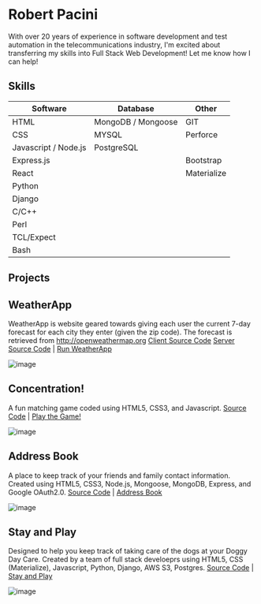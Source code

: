 # Robert Pacini
With over 20 years of experience in software development and test automation in the telecommunications industry, I'm excited about transferring my skills into Full Stack Web Development! Let me know how I can help!

## Skills
| Software | Database | Other
| ------ | ------- | ------- |
| HTML | MongoDB / Mongoose| GIT
| CSS | MYSQL | Perforce
| Javascript / Node.js |  PostgreSQL|
| Express.js | | Bootstrap
| React | | Materialize
| Python | |
| Django | |
| C/C++ | |
| Perl | |
| TCL/Expect | |
| Bash | |

## Projects

## WeatherApp
WeatherApp is website geared towards giving each user the current 7-day forecast for each city they enter (given the zip code). The forecast is retrieved from http://openweathermap.org
[Client Source Code](https://github.com/bobpac/weather-client)
[Server Source Code](https://github.com/bobpac/weather-server) | 
[Run WeatherApp](https://weather-client.onrender.com/)

![image](https://github.com/bobpac/bobpac/images/Forecast.png)

## Concentration!
A fun matching game coded using HTML5, CSS3, and Javascript. [Source Code](https://github.com/bobpac/Project1) | [Play the Game!](https://bobpac.github.io/Project1/)

![image](https://github.com/bobpac/bobpac/assets/141352390/3942ab0e-b4de-4f1d-ab07-21dc05721e24)

## Address Book
A place to keep track of your friends and family contact information. Created using HTML5, CSS3, Node.js, Mongoose, MongoDB, Express, and Google OAuth2.0. [Source Code](https://github.com/bobpac/AddressBook) | [Address Book](https://addressbook-udqv.onrender.com/contacts)

![image](https://github.com/bobpac/bobpac/assets/141352390/c682dd14-55e7-4553-84cf-c2b9e3b85902)

## Stay and Play
Designed to help you keep track of taking care of the dogs at your Doggy Day Care. Created by a team of full stack develoeprs using HTML5, CSS (Materialize), Javascript, Python, Django, AWS S3, 
Postgres. [Source Code](https://github.com/bobpac/stayandplay/) | [Stay and Play](https://stayandplay.onrender.com/) 

![image](https://github.com/bobpac/bobpac/assets/141352390/9e24bd9e-5e63-43cc-84d7-7b619a59d3c3)

